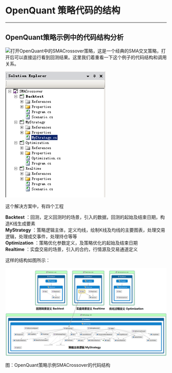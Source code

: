 # OpenQuant 策略代码的结构

---

## OpenQuant策略示例中的代码结构分析

![](/icons/icon_labtubeBlue.ico)打开OpenQuant中的SMACrossover策略，这是一个经典的SMA交叉策略，打开后可以直接运行看到回测结果。这里我们着重看一下这个例子的代码结构和调用关系。

![](/assets/SMACrossoverSolutionExplorer.png)

这个解决方案中，有四个工程

**Backtest**        ：回测，定义回测时的场景，引入的数据，回测的起始及结束日期，构造K线生成要素  
**MyStrategy**    ：策略逻辑主体，定义均线，绘制K线及均线的主要图表，处理交易逻辑，处理成交事件，处理持仓等等  
**Optimization** ：策略优化参数定义，及策略优化的起始及结束日期  
**Realtime**        ：实盘交易的场景，引入的合约，行情源及交易通道定义

这样的结构如图所示：

![](/assets/SMACrossoverCodeMap.png)

图：OpenQuant策略示例SMACrossover的代码结构



